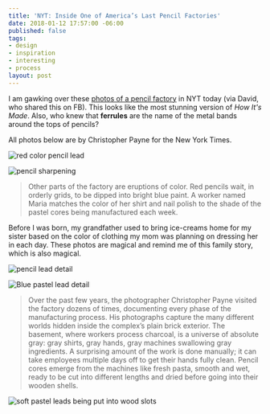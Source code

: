```yaml
---
title: 'NYT: Inside One of America’s Last Pencil Factories'
date: 2018-01-12 17:57:00 -06:00
published: false
tags:
- design
- inspiration
- interesting
- process
layout: post
---
```


I am gawking over these [photos of a pencil factory](https://www.nytimes.com/2018/01/12/magazine/inside-one-of-americas-last-pencil-factories.html) in NYT today (via David, who shared this on FB). This looks like the most stunning version of *How It's Made*. Also, who knew that **ferrules** are the name of the metal bands around the tops of pencils?

All photos below are by Christopher Payne for the New York Times.

![red color pencil lead](https://static01.nyt.com/images/2018/01/14/magazine/14mag-pencil4/14mag-14pencil-t_CA4-superJumbo.jpg)

![pencil sharpening](https://static01.nyt.com/images/2018/01/14/magazine/14mag-pencil8/14mag-14pencil-t_CA0-superJumbo.jpg)

> Other parts of the factory are eruptions of color. Red pencils wait, in orderly grids, to be dipped into bright blue paint. A worker named Maria matches the color of her shirt and nail polish to the shade of the pastel cores being manufactured each week.

Before I was born, my grandfather used to bring ice-creams home for my sister based on the color of clothing my mom was planning on dressing her in each day. These photos are magical and remind me of this family story, which is also magical.

![pencil lead detail](https://static01.nyt.com/images/2018/01/14/magazine/14mag-pencil6/14mag-14pencil-t_CA2-master1050.jpg)

![Blue pastel lead detail](https://static01.nyt.com/images/2018/01/14/magazine/14mag-pencil3/14mag-pencil3-master1050.jpg)

> Over the past few years, the photographer Christopher Payne visited the factory dozens of times, documenting every phase of the manufacturing process. His photographs capture the many different worlds hidden inside the complex’s plain brick exterior. The basement, where workers process charcoal, is a universe of absolute gray: gray shirts, gray hands, gray machines swallowing gray ingredients. A surprising amount of the work is done manually; it can take employees multiple days off to get their hands fully clean. Pencil cores emerge from the machines like fresh pasta, smooth and wet, ready to be cut into different lengths and dried before going into their wooden shells.

![soft pastel leads being put into wood slots](https://static01.nyt.com/images/2018/01/14/magazine/14mag-pencil16/14mag-pencil16-superJumbo.jpg)